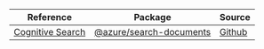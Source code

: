| Reference | Package | Source |
|---|---|---|
|[Cognitive Search](search-documents-readme.md)|[@azure/search-documents](https://www.npmjs.com/package/@azure/search-documents)|[Github](https://github.com/Azure/azure-sdk-for-js)|
